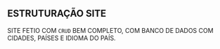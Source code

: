 ## ESTRUTURAÇÃO SITE

SITE FETIO COM `CRUD` BEM COMPLETO, COM BANCO DE DADOS COM CIDADES, PAÍSES E IDIOMA DO PAÍS. 

